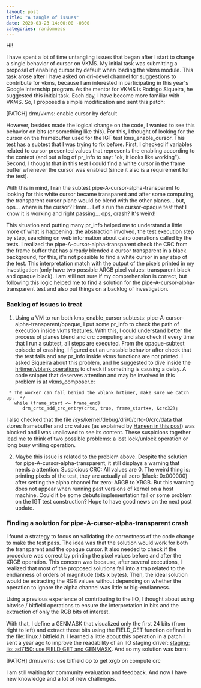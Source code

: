 ```yaml
---
layout: post
title: "A tangle of issues"
date: 2020-03-23 14:00:00 -0300
categories: randomness
--- 
```


Hi!

I have spent a lot of time untangling issues that began after I start to change
a single behavior of cursor on VKMS.  My initial task was submitting a proposal
of enabling cursor by default when loading the vkms module. This task arose
after I have asked on dri-devel channel for suggestions to contribute for vkms,
because I am interested in participating in this year's Google internship
program. As the mentor for VKMS is Rodrigo Siqueira, he suggested this initial
task.  Each day, I have become more familiar with VKMS. So, I proposed a simple
modification and sent this patch:

[PATCH] drm/vkms: enable cursor by default

However, besides made the logical change on the code, I wanted to see this
behavior on bits (or something like this).  For this, I thought of looking for
the cursor on the framebuffer used for the IGT test kms\_enable\_cursor. This
test has a subtest that I was trying to fix before.  First, I checked if
variables related to cursor presented values that represents the enabling
according to the context (and put a log of pr\_info to say: "ok, it looks like
working"). Second, I thought that in this test I could find a white cursor in
the frame buffer whenever the cursor was enabled (since it also is a
requirement for the test).

With this in mind, I ran the subtest pipe-A-cursor-alpha-transparent to looking
for this white cursor became transparent and after some computing, the
transparent cursor plane would be blend with the other planes... but, ops...
where is the cursor? Hmm... Let's run the cursor-opaque test that I know it is
working and right passing... ops, crash? It's weird!

This situation and putting many pr\_info helped me to understand a little more
of what is happening: the abstraction involved, the test execution step by
step, searching on web information about cairo operations called by the tests.
I realized the pipe-A-cursor-alpha-transparent check the CRC from the frame
buffer that has already blended a cursor transparent in a black background, for
this, it's not possible to find a white cursor in any step of the test. This
interpretation match with the output of the pixels printed in my investigation
(only have two possible ARGB pixel values: transparent black and opaque black).
I am still not sure if my comprehension is correct, but following this logic
helped me to find a solution for the pipe-A-cursor-alpha-transparent test and
also put things on a backlog of investigation.

### Backlog of issues to treat

1. Using a VM to run both kms\_enable\_cursor subtests:
   pipe-A-cursor-alpha-transparent/opaque, I put some pr\_info to check the path
of execution inside vkms features. With this, I could understand better the
process of planes blend and crc computing and also check if every time that I
run a subtest, all steps are executed. From the opaque-subtest episode of
crashing, I figured out an unstable behavior after check that the test fails
and any pr\_info inside vkms functions are not printed.  I asked Siqueira about
this problem, and he suggested to dive inside the [hrtimer/vblank
operations](https://siqueira.tech/report/add-infrastructure-for-vblank-and-page-flip-events-simulated-via-hrtimer-in-vkms/)
to check if something is causing a delay.  A code snippet that deserves
attention and may be involved in this problem is at vkms\_composer.c:

``` /*
 * The worker can fall behind the vblank hrtimer, make sure we catch up.  */
   while (frame_start <= frame_end)
      drm_crtc_add_crc_entry(crtc, true, frame_start++, &crc32);

```

I also checked that the file /sys/kernel/debug/dri/0/crtc-0/crc/data that
stores framebuffer and crc values (as explained by [Haneen in this
post](http://haneensa.github.io/2018/09/09/CRC/)) was blocked and I was
unallowed to see its content. These suspicions together lead me to think of two
possible problems: a lost lock/unlock operation or long busy writing operation.

2. Maybe this issue is related to the problem above. Despite the solution for
pipe-A-cursor-alpha-transparent, it still displays a warning that needs a
attention: Suspicious CRC: All values are 0. The weird thing is: printing
pixels of the test, they are actually all zero (black: 0x000000) after setting
the alpha channel for zero: ARGB to XRGB. But this warning does not appear when
running past versions of kernel on a host machine. Could it be some debufs
implementation fail or some problem on the IGT test construction? Hope to have
good news on the next post update.

### Finding a solution for pipe-A-cursor-alpha-transparent crash

I found a strategy to focus on validating the correctness of the code change to
make the test pass. The idea was that the solution would work for both the
transparent and the opaque cursor. It also needed to check if the procedure was
correct by printing the pixel values before and after the XRGB
operation. This concern was because, after several executions, I realized that
most of the proposed solutions fall into a trap related to the endianness of
orders of magnitude (bits x bytes). Then, the ideal solution would be
extracting the RGB values without depending on whether the operation to ignore
the alpha channel was little or big-endianness.

Using a previous experience of contributing to the IIO, I thought about using
bitwise / bitfield operations to ensure the interpretation in bits and the
extraction of only the RGB bits of interest.

With that, I define a GENMASK that visualized only the first 24 bits (from
right to left) and extract those bits using the FIELD\_GET function defined in
the file: linux / bitfield.h. I learned a little about this operation in a
patch I sent a year ago to improve the readability of an IIO staging driver:
[staging: iio: ad7150: use FIELD\_GET and
GENMASK](https://patchwork.kernel.org/patch/10995927/). And so my solution was
born:

[PATCH] drm/vkms: use bitfield op to get xrgb on compute crc

I am still waiting for community evaluation and feedback. And now I have new
knowledge and a lot of new challenges.
